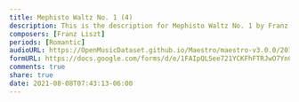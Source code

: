 ```yaml
---
title: Mephisto Waltz No. 1 (4)
description: This is the description for Mephisto Waltz No. 1 by Franz Liszt
composers: [Franz Liszt]
periods: [Romantic]
audioURL: https://OpenMusicDataset.github.io/Maestro/maestro-v3.0.0/2013/ORIG-MIDI_02_7_8_13_Group__MID--AUDIO_11_R2_2013_wav--3.midi
formURL: https://docs.google.com/forms/d/e/1FAIpQLSee721YCKFhFTRJwO7YnComBP94md1auORiJ8S2IZmptsvlPA/viewform
comments: true
share: true
date: 2021-08-08T07:43:13-06:00
---
```

